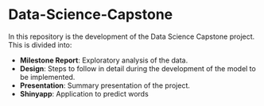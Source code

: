 # Data-Science-Capstone

In this repository is the development of the Data Science Capstone project. This is divided into:

- **Milestone Report**: Exploratory analysis of the data.
- **Design**: Steps to follow in detail during the development of the model to be implemented.
- **Presentation**: Summary presentation of the project.
- **Shinyapp**: Application to predict words
